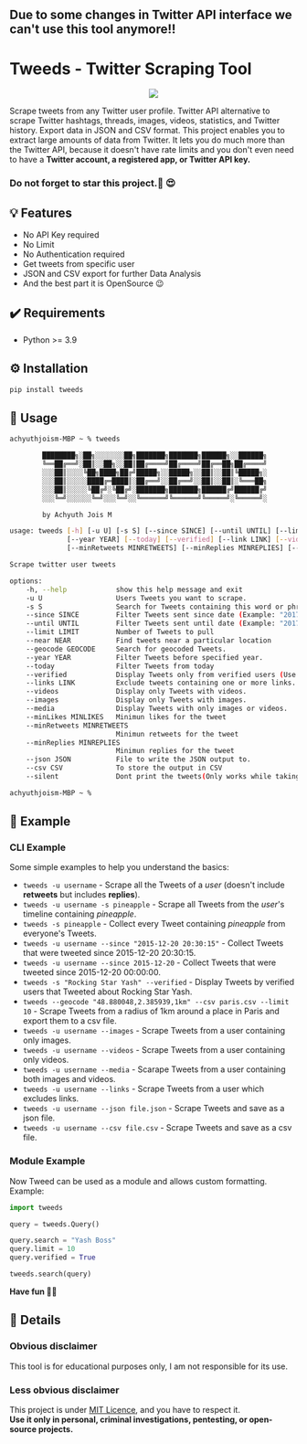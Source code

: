 ## Due to some changes in Twitter API interface we can't use this tool anymore!!
# Tweeds - Twitter Scraping Tool
<p align="center">
<img src="https://media.tenor.com/Xrt-ty39PfEAAAAC/elon-musk-smoke.gif"/>
</p>

Scrape tweets from any Twitter user profile. Twitter API alternative to scrape Twitter hashtags, threads, images, videos, statistics,
and Twitter history. Export data in JSON and CSV format. This project enables you to extract large amounts of data from Twitter.
It lets you do much more than the Twitter API, because it doesn't have rate limits and you don't even need to have a **Twitter account, a registered app,
or Twitter API key.**

### Do not forget to star this project.🌟 😍

## 💡 Features

- No API Key required
- No Limit
- No Authentication required
- Get tweets from specific user
- JSON and CSV export for further Data Analysis
- And the best part it is OpenSource 😉

## ✔️ Requirements

- Python >= 3.9

## ⚙ Installation

```bash
pip install tweeds
```

## 💃 Usage

```Bash
achyuthjoism-MBP ~ % tweeds

        ████████╗░██╗░░░░░░░██╗███████╗███████╗██████╗░░██████╗
        ╚══██╔══╝░██║░░██╗░░██║██╔════╝██╔════╝██╔══██╗██╔════╝
        ░░░██║░░░░╚██╗████╗██╔╝█████╗░░█████╗░░██║░░██║╚█████╗░
        ░░░██║░░░░░████╔═████║░██╔══╝░░██╔══╝░░██║░░██║░╚═══██╗
        ░░░██║░░░░░╚██╔╝░╚██╔╝░███████╗███████╗██████╔╝██████╔╝
        ░░░╚═╝░░░░░░╚═╝░░░╚═╝░░╚══════╝╚══════╝╚═════╝░╚═════╝░

        by Achyuth Jois M

usage: tweeds [-h] [-u U] [-s S] [--since SINCE] [--until UNTIL] [--limit LIMIT] [--near NEAR] [--geocode GEOCODE]
              [--year YEAR] [--today] [--verified] [--link LINK] [--videos] [--images] [--media] [--minLikes MINLIKES]
              [--minRetweets MINRETWEETS] [--minReplies MINREPLIES] [--json JSON] [--csv CSV] [--silent]

Scrape twitter user tweets

options:
    -h, --help            show this help message and exit
    -u U                  Users Tweets you want to scrape.
    -s S                  Search for Tweets containing this word or phrase.
    --since SINCE         Filter Tweets sent since date (Example: "2017-12-27 20:30:15" or 2017-12-27).
    --until UNTIL         Filter Tweets sent until date (Example: "2017-12-27 20:30:15" or 2017-12-27).
    --limit LIMIT         Number of Tweets to pull
    --near NEAR           Find tweets near a particular location
    --geocode GEOCODE     Search for geocoded Tweets.
    --year YEAR           Filter Tweets before specified year.
    --today               Filter Tweets from today
    --verified            Display Tweets only from verified users (Use with -s).
    --links LINK          Exclude tweets containing one or more links.
    --videos              Display only Tweets with videos.
    --images              Display only Tweets with images.
    --media               Display Tweets with only images or videos.
    --minLikes MINLIKES   Minimun likes for the tweet
    --minRetweets MINRETWEETS
                          Minimun retweets for the tweet
    --minReplies MINREPLIES
                          Minimun replies for the tweet
    --json JSON           File to write the JSON output to.
    --csv CSV             To store the output in CSV
    --silent              Dont print the tweets(Only works while taking an output!)

achyuthjoism-MBP ~ %

```

## 📙 Example

### CLI Example

Some simple examples to help you understand the basics:

- `tweeds -u username` - Scrape all the Tweets of a _user_ (doesn't include **retweets** but includes **replies**).
- `tweeds -u username -s pineapple` - Scrape all Tweets from the _user_'s timeline containing _pineapple_.
- `tweeds -s pineapple` - Collect every Tweet containing _pineapple_ from everyone's Tweets.
- `tweeds -u username --since "2015-12-20 20:30:15"` - Collect Tweets that were tweeted since 2015-12-20 20:30:15.
- `tweeds -u username --since 2015-12-20` - Collect Tweets that were tweeted since 2015-12-20 00:00:00.
- `tweeds -s "Rocking Star Yash" --verified` - Display Tweets by verified users that Tweeted about Rocking Star Yash.
- `tweeds --geocode "48.880048,2.385939,1km" --csv paris.csv --limit 10` - Scrape Tweets from a radius of 1km around a place in Paris and export them to a csv file.
- `tweeds -u username --images` - Scrape Tweets from a user containing only images.
- `tweeds -u username --videos` - Scrape Tweets from a user containing only videos.
- `tweeds -u username --media` - Scarape Tweets from a user containing both images and videos.
- `tweeds -u username --links` - Scrape Tweets from a user which excludes links.
- `tweeds -u username --json file.json` - Scrape Tweets and save as a json file.
- `tweeds -u username --csv file.csv` - Scrape Tweets and save as a csv file.

### Module Example

Now Tweed can be used as a module and allows custom formatting.
Example:

```python
import tweeds

query = tweeds.Query()

query.search = "Yash Boss"
query.limit = 10
query.verified = True

tweeds.search(query)
```

**Have fun 🥰💞**

## 📮 Details

### Obvious disclaimer

This tool is for educational purposes only, I am not responsible for its use.

### Less obvious disclaimer

This project is under [MIT Licence](https://choosealicense.com/licenses/mit/), and you have to respect it.\
**Use it only in personal, criminal investigations, pentesting, or open-source projects.**
